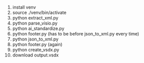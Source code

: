 1. install venv
2. source ./venv/bin/activate
3. python extract_xml.py
4. python parse_visio.py
5. python ai_standardize.py
6. python footer.py (has to be before json_to_xml.py every time)
7. python json_to_xml.py
8. python footer.py (again)
9. python create_vsdx.py
10. download output.vsdx
